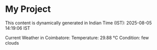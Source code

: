# My Project

This content is dynamically generated in Indian Time (IST): 2025-08-05 14:19:06 IST


Current Weather in Coimbatore:
Temperature: 29.88 °C
Condition: few clouds
